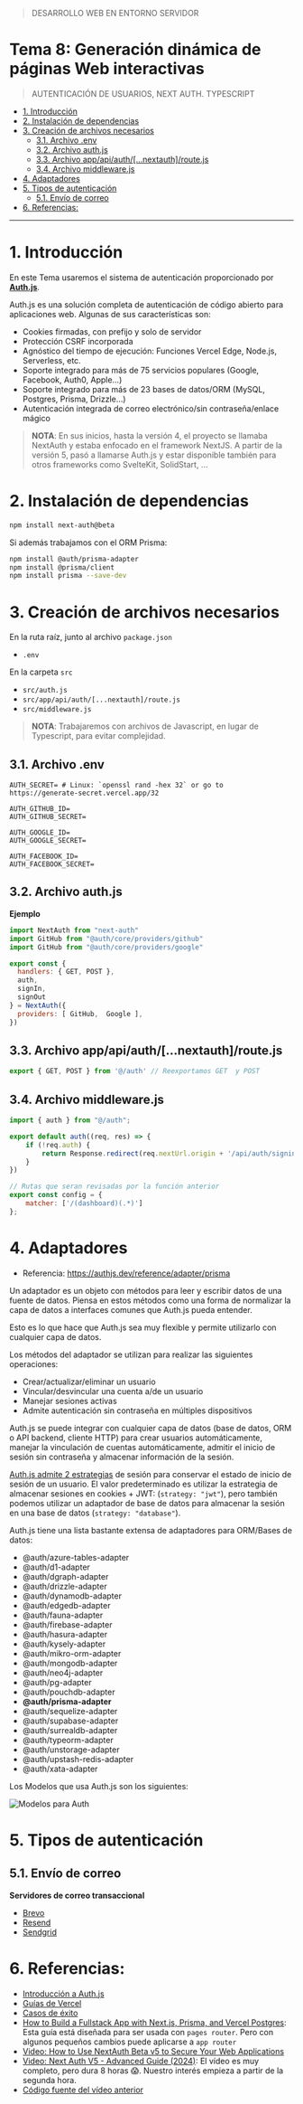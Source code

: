 > DESARROLLO WEB EN ENTORNO SERVIDOR

# Tema 8: Generación dinámica de páginas Web interactivas <!-- omit in toc -->
> AUTENTICACIÓN DE USUARIOS, NEXT AUTH. TYPESCRIPT

- [1. Introducción](#1-introducción)
- [2. Instalación de dependencias](#2-instalación-de-dependencias)
- [3. Creación de archivos necesarios](#3-creación-de-archivos-necesarios)
  - [3.1. Archivo .env](#31-archivo-env)
  - [3.2. Archivo auth.js](#32-archivo-authjs)
  - [3.3. Archivo app/api/auth/\[...nextauth\]/route.js](#33-archivo-appapiauthnextauthroutejs)
  - [3.4. Archivo middleware.js](#34-archivo-middlewarejs)
- [4. Adaptadores](#4-adaptadores)
- [5. Tipos de autenticación](#5-tipos-de-autenticación)
  - [5.1. Envío de correo](#51-envío-de-correo)
- [6. Referencias:](#6-referencias)


--- 

# 1. Introducción

En este Tema usaremos el sistema de autenticación proporcionado por **[Auth.js](https://authjs.dev/)**. 

Auth.js es una solución completa de autenticación de código abierto para aplicaciones web. Algunas de sus características son:

- Cookies firmadas, con prefijo y solo de servidor
- Protección CSRF incorporada
- Agnóstico del tiempo de ejecución: Funciones Vercel Edge, Node.js, Serverless, etc.
- Soporte integrado para más de 75 servicios populares (Google, Facebook, Auth0, Apple…)
- Soporte integrado para más de 23 bases de datos/ORM (MySQL, Postgres, Prisma, Drizzle…)
- Autenticación integrada de correo electrónico/sin contraseña/enlace mágico

> **NOTA**: En sus inicios, hasta la versión 4, el proyecto se llamaba NextAuth y estaba enfocado en el framework NextJS. A partir de la versión 5, pasó a llamarse Auth.js y estar disponible también para otros frameworks como SvelteKit, SolidStart, ...

# 2. Instalación de dependencias

```sh
npm install next-auth@beta
```

Si además trabajamos con el ORM Prisma:

```sh
npm install @auth/prisma-adapter
npm install @prisma/client 
npm install prisma --save-dev
```


# 3. Creación de archivos necesarios

En la ruta raíz, junto al archivo `package.json`

- `.env`

En la carpeta `src`

- `src/auth.js` 
- `src/app/api/auth/[...nextauth]/route.js`
- `src/middleware.js` 

> **NOTA**: Trabajaremos con archivos de Javascript, en lugar de Typescript, para evitar complejidad. 


## 3.1. Archivo .env

```
AUTH_SECRET= # Linux: `openssl rand -hex 32` or go to https://generate-secret.vercel.app/32

AUTH_GITHUB_ID=
AUTH_GITHUB_SECRET=

AUTH_GOOGLE_ID=
AUTH_GOOGLE_SECRET=

AUTH_FACEBOOK_ID=
AUTH_FACEBOOK_SECRET=
```

## 3.2. Archivo auth.js

**Ejemplo**

```js
import NextAuth from "next-auth"
import GitHub from "@auth/core/providers/github"
import GitHub from "@auth/core/providers/google"

export const {
  handlers: { GET, POST },
  auth,
  signIn,
  signOut
} = NextAuth({
  providers: [ GitHub,  Google ],
})
```


## 3.3. Archivo app/api/auth/[...nextauth]/route.js

```js
export { GET, POST } from '@/auth' // Reexportamos GET  y POST
```

## 3.4. Archivo middleware.js

```js
import { auth } from "@/auth";

export default auth((req, res) => {
    if (!req.auth) {
        return Response.redirect(req.nextUrl.origin + '/api/auth/signin')
    }
})

// Rutas que seran revisadas por la función anterior
export const config = {
    matcher: ['/(dashboard)(.*)']
};

```



# 4. Adaptadores

- Referencia: https://authjs.dev/reference/adapter/prisma

Un adaptador es un objeto con métodos para leer y escribir datos de una fuente de datos. Piensa en estos métodos como una forma de normalizar la capa de datos a interfaces comunes que Auth.js pueda entender.

Esto es lo que hace que Auth.js sea muy flexible y permite utilizarlo con cualquier capa de datos.

Los métodos del adaptador se utilizan para realizar las siguientes operaciones:

- Crear/actualizar/eliminar un usuario
- Vincular/desvincular una cuenta a/de un usuario
- Manejar sesiones activas
- Admite autenticación sin contraseña en múltiples dispositivos

Auth.js se puede integrar con cualquier capa de datos (base de datos, ORM o API backend, cliente HTTP) para crear usuarios automáticamente, manejar la vinculación de cuentas automáticamente, admitir el inicio de sesión sin contraseña y almacenar información de la sesión.

[Auth.js admite 2 estrategias](https://authjs.dev/concepts/session-strategies) de sesión para conservar el estado de inicio de sesión de un usuario. El valor predeterminado es utilizar la estrategia de almacenar sesiones en cookies + JWT: (`strategy: "jwt"`), pero también podemos utilizar un adaptador de base de datos para almacenar la sesión en una base de datos  (`strategy: "database"`).

Auth.js tiene una lista bastante extensa de adaptadores para ORM/Bases de datos:

- @auth/azure-tables-adapter
- @auth/d1-adapter
- @auth/dgraph-adapter
- @auth/drizzle-adapter
- @auth/dynamodb-adapter
- @auth/edgedb-adapter
- @auth/fauna-adapter
- @auth/firebase-adapter
- @auth/hasura-adapter
- @auth/kysely-adapter
- @auth/mikro-orm-adapter
- @auth/mongodb-adapter
- @auth/neo4j-adapter
- @auth/pg-adapter
- @auth/pouchdb-adapter
- **@auth/prisma-adapter**
- @auth/sequelize-adapter
- @auth/supabase-adapter
- @auth/surrealdb-adapter
- @auth/typeorm-adapter
- @auth/unstorage-adapter
- @auth/upstash-redis-adapter
- @auth/xata-adapter

Los Modelos que usa Auth.js son los siguientes:

![Modelos para Auth](assets/authjs-models.png)


# 5. Tipos de autenticación




## 5.1. Envío de correo

**Servidores de correo transaccional**

- [Brevo](https://brevo.com)
- [Resend](https://resend.com)
- [Sendgrid](https://sendgrid.com)


# 6. Referencias:

- [Introducción a Auth.js](https://authjs.dev/getting-started/introduction)
- [Guías de Vercel](https://vercel.com/guides)
- [Casos de éxito](https://nextjs.org/showcase)
- [How to Build a Fullstack App with Next.js, Prisma, and Vercel Postgres](https://vercel.com/guides/nextjs-prisma-postgres): Esta guía está diseñada para ser usada con `pages router`. Pero con algunos pequeños cambios puede aplicarse a `app router`
- [Video: How to Use NextAuth Beta v5 to Secure Your Web Applications](https://youtu.be/VrBLfXfXfoY?si=GE_ebqXwgUrSCRei)
- [Video: Next Auth V5 - Advanced Guide (2024)](https://youtu.be/MNm1XhDjX1s?si=XtUeR4FxpEY5MYSy): El vídeo es muy completo, pero dura 8 horas 😱. Nuestro interés empieza a partir de la segunda hora.
- [Código fuente del vídeo anterior](https://github.com/AntonioErdeljac/next-auth-v5-advanced-guide)